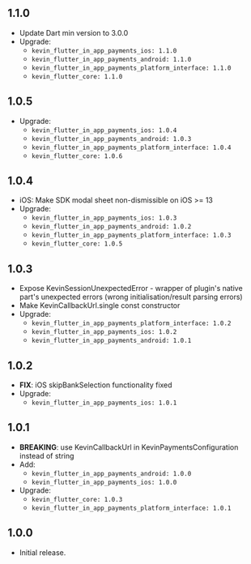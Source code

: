 ## 1.1.0

* Update Dart min version to 3.0.0
* Upgrade:
    - `kevin_flutter_in_app_payments_ios: 1.1.0`
    - `kevin_flutter_in_app_payments_android: 1.1.0`
    - `kevin_flutter_in_app_payments_platform_interface: 1.1.0`
    - `kevin_flutter_core: 1.1.0`

## 1.0.5

* Upgrade:
    - `kevin_flutter_in_app_payments_ios: 1.0.4`
    - `kevin_flutter_in_app_payments_android: 1.0.3`
    - `kevin_flutter_in_app_payments_platform_interface: 1.0.4`
    - `kevin_flutter_core: 1.0.6`

## 1.0.4

* iOS: Make SDK modal sheet non-dismissible on iOS >= 13
* Upgrade:
    - `kevin_flutter_in_app_payments_ios: 1.0.3`
    - `kevin_flutter_in_app_payments_android: 1.0.2`
    - `kevin_flutter_in_app_payments_platform_interface: 1.0.3`
    - `kevin_flutter_core: 1.0.5`

## 1.0.3

* Expose KevinSessionUnexpectedError - wrapper of plugin's native part's unexpected errors (wrong
  initialisation/result parsing errors)
* Make KevinCallbackUrl.single const constructor
* Upgrade:
    - `kevin_flutter_in_app_payments_platform_interface: 1.0.2`
    - `kevin_flutter_in_app_payments_ios: 1.0.2`
    - `kevin_flutter_in_app_payments_android: 1.0.1`

## 1.0.2

* **FIX**: iOS skipBankSelection functionality fixed
* Upgrade:
    - `kevin_flutter_in_app_payments_ios: 1.0.1`

## 1.0.1

* **BREAKING**: use KevinCallbackUrl in KevinPaymentsConfiguration instead of string
* Add:
    - `kevin_flutter_in_app_payments_android: 1.0.0`
    - `kevin_flutter_in_app_payments_ios: 1.0.0`
* Upgrade:
    - `kevin_flutter_core: 1.0.3`
    - `kevin_flutter_in_app_payments_platform_interface: 1.0.1`

## 1.0.0

* Initial release.